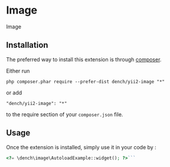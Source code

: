 Image
=====
Image

Installation
------------

The preferred way to install this extension is through [composer](http://getcomposer.org/download/).

Either run

```
php composer.phar require --prefer-dist dench/yii2-image "*"
```

or add

```
"dench/yii2-image": "*"
```

to the require section of your `composer.json` file.


Usage
-----

Once the extension is installed, simply use it in your code by  :

```php
<?= \dench\image\AutoloadExample::widget(); ?>```